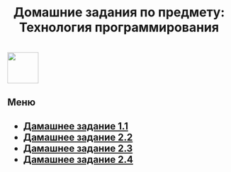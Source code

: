 <h1 align = "center">Домашние задания по предмету: Технология программирования <h1>
 <img align-items = "center" src="https://upload.wikimedia.org/wikipedia/commons/1/13/%D0%A1%D0%98%D0%9D%D0%95%D0%A0%D0%93%D0%98%D0%AF_%D0%A3%D0%BD%D0%B8%D0%B2%D0%B5%D1%80%D1%81%D0%B8%D1%82%D0%B5%D1%82_%D0%9B%D0%BE%D0%B3%D0%BE%D1%82%D0%B8%D0%BF.png" height="70"/>

<h2>Меню<h2>

  <ul list-style-type = "disk">
    <li><a href="">Дамашнее задание 1.1</a></li>
    <li><a href="">Дамашнее задание 2.2</a></li>
    <li><a href="">Дамашнее задание 2.3</a></li>
    <li><a href="https://github.com/Arnuma/programm-tech_Zinyakov-N.V/tree/HomeWork_2.4">Дамашнее задание 2.4</a></li>
  </ul>
